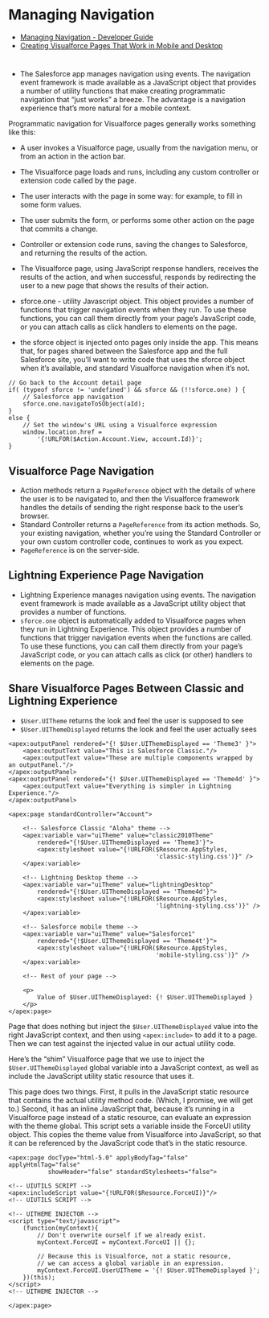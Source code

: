 # Managing Navigation
* [Managing Navigation - Developer Guide](https://developer.salesforce.com/docs/atlas.en-us.salesforce1.meta/salesforce1/vf_dev_best_practices_navigation.htm)
* [Creating Visualforce Pages That Work in Mobile and Desktop](https://developer.salesforce.com/docs/atlas.en-us.salesforce1.meta/salesforce1/vf_dev_best_practices_pages_multipurpose.htm)
#

* The Salesforce app manages navigation using events. The navigation event framework is made available as a JavaScript object that provides a number of utility functions that make creating programmatic navigation that “just works” a breeze. The advantage is a navigation experience that’s more natural for a mobile context. 

Programmatic navigation for Visualforce pages generally works something like this:
* A user invokes a Visualforce page, usually from the navigation menu, or from an action in the action bar.
* The Visualforce page loads and runs, including any custom controller or extension code called by the page.
* The user interacts with the page in some way: for example, to fill in some form values.
* The user submits the form, or performs some other action on the page that commits a change.
* Controller or extension code runs, saving the changes to Salesforce, and returning the results of the action.
* The Visualforce page, using JavaScript response handlers, receives the results of the action, and when successful, responds by redirecting the user to a new page that shows the results of their action.


* sforce.one - utility Javascript object.  This object provides a number of functions that trigger navigation events when they run. To use these functions, you can call them directly from your page’s JavaScript code, or you can attach calls as click handlers to elements on the page.

* the sforce object is injected onto pages only inside the app. This means that, for pages shared between the Salesforce app and the full Salesforce site, you’ll want to write code that uses the sforce object when it’s available, and standard Visualforce navigation when it’s not.

```apex
// Go back to the Account detail page
if( (typeof sforce != 'undefined') && sforce && (!!sforce.one) ) {
    // Salesforce app navigation
    sforce.one.navigateToSObject(aId);
}
else {
    // Set the window's URL using a Visualforce expression
    window.location.href = 
        '{!URLFOR($Action.Account.View, account.Id)}';
}

```

## Visualforce Page Navigation

* Action methods return a `PageReference` object with the details of where the user is to be navigated to, and then the Visualforce framework handles the details of sending the right response back to the user’s browser. 
* Standard Controller returns a `PageReference` from its action methods. So, your existing navigation, whether you’re using the Standard Controller or your own custom controller code, continues to work as you expect.
* `PageReference` is on the server-side.

## Lightning Experience Page Navigation
* Lightning Experience manages navigation using events. The navigation event framework is made available as a JavaScript utility object that provides a number of functions.
* `sforce.one` object is automatically added to Visualforce pages when they run in Lightning Experience. This object provides a number of functions that trigger navigation events when the functions are called. To use these functions, you can call them directly from your page’s JavaScript code, or you can attach calls as click (or other) handlers to elements on the page.

## Share Visualforce Pages Between Classic and Lightning Experience 
* `$User.UITheme` returns the look and feel the user is supposed to see
* `$User.UIThemeDisplayed` returns the look and feel the user actually sees

```Apex
<apex:outputPanel rendered="{! $User.UIThemeDisplayed == 'Theme3' }">
    <apex:outputText value="This is Salesforce Classic."/>
    <apex:outputText value="These are multiple components wrapped by an outputPanel."/>
</apex:outputPanel>
<apex:outputPanel rendered="{! $User.UIThemeDisplayed == 'Theme4d' }">
    <apex:outputText value="Everything is simpler in Lightning Experience."/>
</apex:outputPanel>
```
```Apex
<apex:page standardController="Account">

    <!-- Salesforce Classic "Aloha" theme -->
    <apex:variable var="uiTheme" value="classic2010Theme" 
        rendered="{!$User.UIThemeDisplayed == 'Theme3'}">
        <apex:stylesheet value="{!URLFOR($Resource.AppStyles, 
                                         'classic-styling.css')}" />
    </apex:variable>
    
    <!-- Lightning Desktop theme -->
    <apex:variable var="uiTheme" value="lightningDesktop" 
        rendered="{!$User.UIThemeDisplayed == 'Theme4d'}">
        <apex:stylesheet value="{!URLFOR($Resource.AppStyles, 
                                         'lightning-styling.css')}" />
    </apex:variable>
    
    <!-- Salesforce mobile theme -->
    <apex:variable var="uiTheme" value="Salesforce1" 
        rendered="{!$User.UIThemeDisplayed == 'Theme4t'}">
        <apex:stylesheet value="{!URLFOR($Resource.AppStyles, 
                                         'mobile-styling.css')}" />
    </apex:variable>

    <!-- Rest of your page -->
    
    <p>
        Value of $User.UIThemeDisplayed: {! $User.UIThemeDisplayed }
    </p>
</apex:page>
```

Page that does nothing but inject the `$User.UIThemeDisplayed` value into the right JavaScript context, and then using `<apex:include>` to add it to a page. Then we can test against the injected value in our actual utility code.

Here’s the “shim” Visualforce page that we use to inject the `$User.UIThemeDisplayed` global variable into a JavaScript context, as well as include the JavaScript utility static resource that uses it.

This page does two things. First, it pulls in the JavaScript static resource that contains the actual utility method code. (Which, I promise, we will get to.) Second, it has an inline JavaScript that, because it’s running in a Visualforce page instead of a static resource, can evaluate an expression with the theme global. This script sets a variable inside the ForceUI utility object. This copies the theme value from Visualforce into JavaScript, so that it can be referenced by the JavaScript code that’s in the static resource.

```Apex
<apex:page docType="html-5.0" applyBodyTag="false" applyHtmlTag="false"
           showHeader="false" standardStylesheets="false">

<!-- UIUTILS SCRIPT -->
<apex:includeScript value="{!URLFOR($Resource.ForceUI)}"/>
<!-- UIUTILS SCRIPT -->

<!-- UITHEME INJECTOR -->
<script type="text/javascript">
    (function(myContext){
        // Don't overwrite ourself if we already exist.
        myContext.ForceUI = myContext.ForceUI || {};
        
        // Because this is Visualforce, not a static resource,
        // we can access a global variable in an expression.
        myContext.ForceUI.UserUITheme = '{! $User.UIThemeDisplayed }';
    })(this);
</script>
<!-- UITHEME INJECTOR -->

</apex:page>
```
